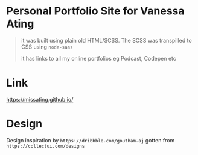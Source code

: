 # Personal Portfolio Site for Vanessa Ating

> it was built using plain old HTML/SCSS. The SCSS was transpilled to CSS using `node-sass`
>
> it has links to all my online portfolios eg Podcast, Codepen etc

# Link

https://missating.github.io/

# Design

Design inspiration by `https://dribbble.com/goutham-aj` gotten from `https://collectui.com/designs`
